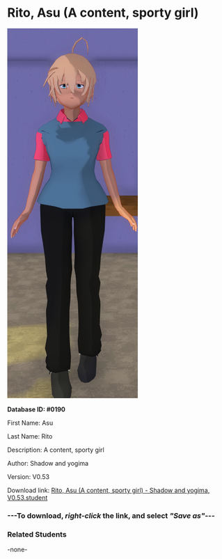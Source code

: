 # Rito, Asu (A content, sporty girl)

<img src="../../Files/Images/Rito, Asu (A content, sporty girl).png" title="Rito, Asu (A content, sporty girl) - Shadow and yogima, V0.53">

**Database ID: #0190**

First Name: Asu

Last Name: Rito

Description: A content, sporty girl

Author: Shadow and yogima

Version: V0.53

Download link: <a href="https://raw.githubusercontent.com/Arbiter1223/Daigaku-Gurashi-Custom-Students/master/Files/Student%20Files/Rito%2C%20Asu%20(A%20content%2C%20sporty%20girl)%20-%20Shadow%20and%20yogima%2C%20V0.53.student">Rito, Asu (A content, sporty girl) - Shadow and yogima, V0.53.student</a>

### ---**To download, _right-click_ the link, and select _"Save as"_**---

### Related Students

-none-
